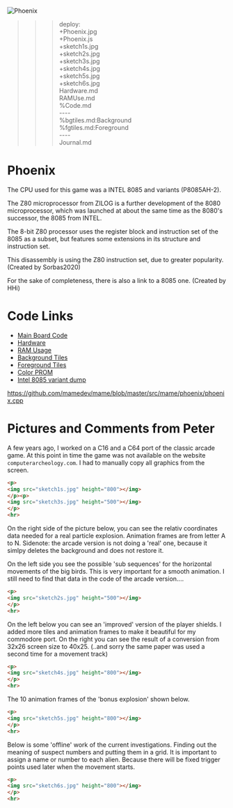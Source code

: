 ![Phoenix](Phoenix.jpg)

>>> deploy:<br>
>>>   +Phoenix.jpg<br>
>>>   +Phoenix.js<br>
>>>   +sketch1s.jpg<br>
>>>   +sketch2s.jpg<br>
>>>   +sketch3s.jpg<br>
>>>   +sketch4s.jpg<br>
>>>   +sketch5s.jpg<br>
>>>   +sketch6s.jpg<br>
>>>   Hardware.md<br>
>>>   RAMUse.md<br>
>>>   %Code.md<br>
>>>   ----<br>
>>>   %bgtiles.md:Background<br>
>>>   %fgtiles.md:Foreground<br>
>>>   ----<br>
>>>   Journal.md<br>

# Phoenix

The CPU used for this game was a INTEL 8085 and variants (P8085AH-2).

The Z80 microprocessor from ZILOG is a further development of the 8080 microprocessor,
which was launched at about the same time as the 8080's successor, the 8085 from INTEL.

The 8-bit Z80 processor uses the register block and instruction set of the 8085 as a subset,
but features some extensions in its structure and instruction set.

This disassembly is using the Z80 instruction set, due to greater popularity. (Created by Sorbas2020)

For the sake of completeness, there is also a link to a 8085 one. (Created by HHi)

# Code Links

* [Main Board Code](Code.md)
* [Hardware](Hardware.md)
* [RAM Usage](RAMUse.md)
* [Background Tiles](bgtiles.md)
* [Foreground Tiles](fgtiles.md)
* [Color PROM](proms.md)
* [Intel 8085 variant dump](hhi-8085-dump/readme.md)

https://github.com/mamedev/mame/blob/master/src/mame/phoenix/phoenix.cpp

# Pictures and Comments from Peter

A few years ago, I worked on a C16 and a C64 port of the classic arcade game.
At this point in time the game was not available on the website `computerarcheology.com`.
I had to manually copy all graphics from the screen.

```html
<p>
<img src="sketch1s.jpg" height="800"></img>
</p><p>
<img src="sketch3s.jpg" height="500"></img>
</p>
<hr>
```

On the right side of the picture below, you can see the relativ coordinates data needed for a real particle explosion.
Animation frames are from letter A to N. Sidenote: the arcade version is not doing a 'real' one, because it simlpy deletes the background and does not restore it.

On the left side you see the possible 'sub sequences' for the horizontal movements of the big birds. This is very important for a smooth animation.
I still need to find that data in the code of the arcade version....

```html
<p>
<img src="sketch2s.jpg" height="500"></img>
</p>
<hr>
```

On the left below you can see an 'improved' version of the player shields.
I added more tiles and animation frames to make it beautiful for my commodore port.
On the right you can see the result of a conversion from 32x26 screen size to 40x25. (..and sorry the same paper was used a second time for a movement track)

```html
<p>
<img src="sketch4s.jpg" height="800"></img>
</p>
<hr>
```

The 10 animation frames of the 'bonus explosion' shown below.

```html
<p>
<img src="sketch5s.jpg" height="800"></img>
</p>
<hr>
```

Below is some 'offline' work of the current investigations.
Finding out the meaning of suspect numbers and putting them in a grid.
It is important to assign a name or number to each alien.
Because there will be fixed trigger points used later when the movement starts. 

```html
<p>
<img src="sketch6s.jpg" height="800"></img>
</p>
<hr>
```